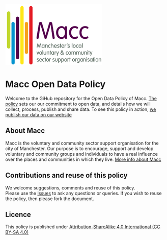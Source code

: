![MaccLogo](https://github.com/MaccData/OpenDataPolicy/blob/master/MaccLogo.jpg)  

# Macc Open Data Policy
Welcome to the GiHub repository for the Open Data Policy of Macc.
[The policy](https://github.com/MaccData/OpenDataPolicy/blob/master/OpenDataPolicy.md) sets our our commitment to open data, and details how we will collect, process, publish and share data. 
To see this policy in action, [we publish our data on our website](https://www.manchestercommunitycentral.org/policy-and-influence/open-data)

## About Macc
Macc is the voluntary and community sector support organisation for the city of Manchester. Our purpose is to encourage, support and develop voluntary and community groups and individuals to have a real influence over the places and communities in which they live.
[More info about Macc](http://www.macc.org.uk/)

## Contributions and reuse of this policy
We welcome suggestions, comments and reuse of this policy.  
Please use the [Issues](https://github.com/MaccData/OpenDataPolicy/issues) to ask any questions or queries.
If you wish to reuse the policy, then please fork the document.

## Licence
This policy is published under [Attribution-ShareAlike 4.0 International (CC BY-SA 4.0)](http://creativecommons.org/licenses/by-sa/4.0/) 

